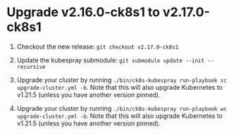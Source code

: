 # Upgrade v2.16.0-ck8s1 to v2.17.0-ck8s1

1. Checkout the new release: `git checkout v2.17.0-ck8s1`

1. Update the kubespray submodule: `git submodule update --init --recursive`

1. Upgrade your cluster by running `./bin/ck8s-kubespray run-playbook sc upgrade-cluster.yml -b`.
    Note that this will also upgrade Kubernetes to v1.21.5 (unless you have another version pinned).

1. Upgrade your cluster by running `./bin/ck8s-kubespray run-playbook wc upgrade-cluster.yml -b`.
    Note that this will also upgrade Kubernetes to v1.21.5 (unless you have another version pinned).

